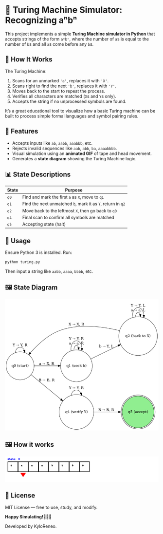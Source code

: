 # 🧠 Turing Machine Simulator: Recognizing aⁿbⁿ

This project implements a simple **Turing Machine simulator in Python** that accepts strings of the form `aⁿbⁿ`, where the number of `a`s is equal to the number of `b`s and all `a`s come before any `b`s.

## 🔧 How It Works

The Turing Machine:

1. Scans for an unmarked `'a'`, replaces it with `'X'`.
2. Scans right to find the next `'b'`, replaces it with `'Y'`.
3. Moves back to the start to repeat the process.
4. Verifies all characters are matched (`X`s and `Y`s only).
5. Accepts the string if no unprocessed symbols are found.

It’s a great educational tool to visualize how a basic Turing machine can be built to process simple formal languages and symbol pairing rules.

## 🚀 Features

- Accepts inputs like `ab`, `aabb`, `aaabbb`, etc.
- Rejects invalid sequences like `aab`, `abb`, `ba`, `aaaabbbb`.
- Visual simulation using an **animated GIF** of tape and head movement.
- Generates a **state diagram** showing the Turing Machine logic.

## 📊 State Descriptions

| State | Purpose                                                     |
| ----- | ----------------------------------------------------------- |
| `q0`  | Find and mark the first `a` as `X`, move to `q1`            |
| `q1`  | Find the next unmatched `b`, mark it as `Y`, return in `q2` |
| `q2`  | Move back to the leftmost `X`, then go back to `q0`         |
| `q4`  | Final scan to confirm all symbols are matched               |
| `q5`  | Accepting state (halt)                                      |

## 🧪 Usage

Ensure Python 3 is installed. Run:

```bash
python turing.py
```

Then input a string like `aabb`, `aaaa`, `bbbb`, etc.

## 🖼 State Diagram

![State Diagram](diagram.png)

## 🖼 How it works

![Animation](turing_machine_a^n_b^n.gif)

## 📄 License

MIT License — free to use, study, and modify.

**Happy Simulating!**🎉🎉🎉

Developed by KyloReneo.
